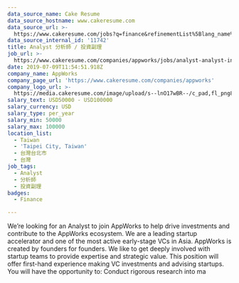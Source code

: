 ```yaml
---
data_source_name: Cake Resume
data_source_hostname: www.cakeresume.com
data_source_url: >-
  https://www.cakeresume.com/jobs?q=finance&refinementList%5Blang_name%5D%5B0%5D=English&refinementList%5Bsalary_type%5D=per_year&range%5Bsalary_range%5D%5Bmin%5D=1000000&page=3
data_source_internal_id: '11742'
title: Analyst 分析師 / 投資副理
job_url: >-
  https://www.cakeresume.com/companies/appworks/jobs/analyst-analyst-investment-assistant
date: 2019-07-09T11:54:51.918Z
company_name: AppWorks
company_page_url: 'https://www.cakeresume.com/companies/appworks'
company_logo_url: >-
  https://media.cakeresume.com/image/upload/s--lnO17wBR--/c_pad,fl_png8,h_200,w_200/v1627372417/qcbw2gepw2sgglxwlphe.png
salary_text: USD50000 - USD100000
salary_currency: USD
salary_type: per_year
salary_min: 50000
salary_max: 100000
location_list:
  - Taiwan
  - 'Taipei City, Taiwan'
  - 台灣台北市
  - 台灣
job_tags:
  - Analyst
  - 分析師
  - 投資副理
badges:
  - Finance

---
```


We’re looking for an Analyst to join AppWorks to help drive investments and contribute to the AppWorks ecosystem. We are a leading startup accelerator and one of the most active early-stage VCs in Asia. AppWorks is created by founders for founders. We like to get deeply involved with startup teams to provide expertise and strategic value. This position will offer first-hand experience making VC investments and advising startups. You will have the opportunity to: Conduct rigorous research into ma
